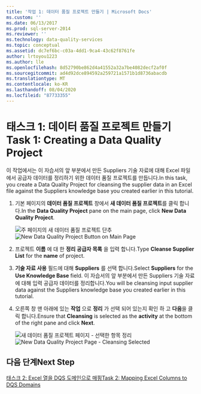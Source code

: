 ```yaml
---
title: '작업 1: 데이터 품질 프로젝트 만들기 | Microsoft Docs'
ms.custom: ''
ms.date: 06/13/2017
ms.prod: sql-server-2014
ms.reviewer: ''
ms.technology: data-quality-services
ms.topic: conceptual
ms.assetid: dc7ef6bc-c03a-4dd1-9ca4-43c62f8761fe
author: lrtoyou1223
ms.author: lle
ms.openlocfilehash: 8d52790be862d4a41552a32a7be4082decf2af0f
ms.sourcegitcommit: ad4d92dce894592a259721a1571b1d8736abacdb
ms.translationtype: MT
ms.contentlocale: ko-KR
ms.lasthandoff: 08/04/2020
ms.locfileid: "87733355"
---
```

# <a name="task-1-creating-a-data-quality-project"></a><span data-ttu-id="05596-102">태스크 1: 데이터 품질 프로젝트 만들기</span><span class="sxs-lookup"><span data-stu-id="05596-102">Task 1: Creating a Data Quality Project</span></span>
  <span data-ttu-id="05596-103">이 작업에서는 이 자습서의 앞 부분에서 만든 Suppliers 기술 자료에 대해 Excel 파일에서 공급자 데이터를 정리하기 위한 데이터 품질 프로젝트를 만듭니다.</span><span class="sxs-lookup"><span data-stu-id="05596-103">In this task, you create a Data Quality Project for cleansing the supplier data in an Excel file against the Suppliers knowledge base you created earlier in this tutorial.</span></span>

1.  <span data-ttu-id="05596-104">기본 페이지의 **데이터 품질 프로젝트** 창에서 **새 데이터 품질 프로젝트**를 클릭 합니다.</span><span class="sxs-lookup"><span data-stu-id="05596-104">In the **Data Quality Project** pane on the main page, click **New Data Quality Project**.</span></span>

     <span data-ttu-id="05596-105">![주 페이지의 새 데이터 품질 프로젝트 단추](../../2014/tutorials/media/et-creatingadataqualityproject-01.jpg "주 페이지의 새 데이터 품질 프로젝트 단추")</span><span class="sxs-lookup"><span data-stu-id="05596-105">![New Data Quality Project Button on Main Page](../../2014/tutorials/media/et-creatingadataqualityproject-01.jpg "New Data Quality Project Button on Main Page")</span></span>

2.  <span data-ttu-id="05596-106">프로젝트 **이름** 에 대 한 **정리 공급자 목록** 을 입력 합니다.</span><span class="sxs-lookup"><span data-stu-id="05596-106">Type **Cleanse Supplier List** for the **name** of project.</span></span>

3.  <span data-ttu-id="05596-107">**기술 자료 사용** 필드에 대해 **Suppliers** 를 선택 합니다.</span><span class="sxs-lookup"><span data-stu-id="05596-107">Select **Suppliers** for the **Use Knowledge Base** field.</span></span> <span data-ttu-id="05596-108">이 자습서의 앞 부분에서 만든 Suppliers 기술 자료에 대해 입력 공급자 데이터를 정리합니다.</span><span class="sxs-lookup"><span data-stu-id="05596-108">You will be cleansing input supplier data against the Suppliers knowledge base you created earlier in this tutorial.</span></span>

4.  <span data-ttu-id="05596-109">오른쪽 창 맨 아래에 있는 **작업** 으로 **정리** 가 선택 되어 있는지 확인 하 고 **다음**을 클릭 합니다.</span><span class="sxs-lookup"><span data-stu-id="05596-109">Ensure that **Cleansing** is selected as the **activity** at the bottom of the right pane and click **Next**.</span></span>

     <span data-ttu-id="05596-110">![새 데이터 품질 프로젝트 페이지 - 선택한 항목 정리](../../2014/tutorials/media/et-creatingadataqualityproject-02.jpg "새 데이터 품질 프로젝트 페이지 - 선택한 항목 정리")</span><span class="sxs-lookup"><span data-stu-id="05596-110">![New Data Quality Project Page - Cleansing Selected](../../2014/tutorials/media/et-creatingadataqualityproject-02.jpg "New Data Quality Project Page - Cleansing Selected")</span></span>

## <a name="next-step"></a><span data-ttu-id="05596-111">다음 단계</span><span class="sxs-lookup"><span data-stu-id="05596-111">Next Step</span></span>
 [<span data-ttu-id="05596-112">태스크 2: Excel 열을 DQS 도메인으로 매핑</span><span class="sxs-lookup"><span data-stu-id="05596-112">Task 2: Mapping Excel Columns to DQS Domains</span></span>](../../2014/tutorials/task-2-mapping-excel-columns-to-dqs-domains.md)


